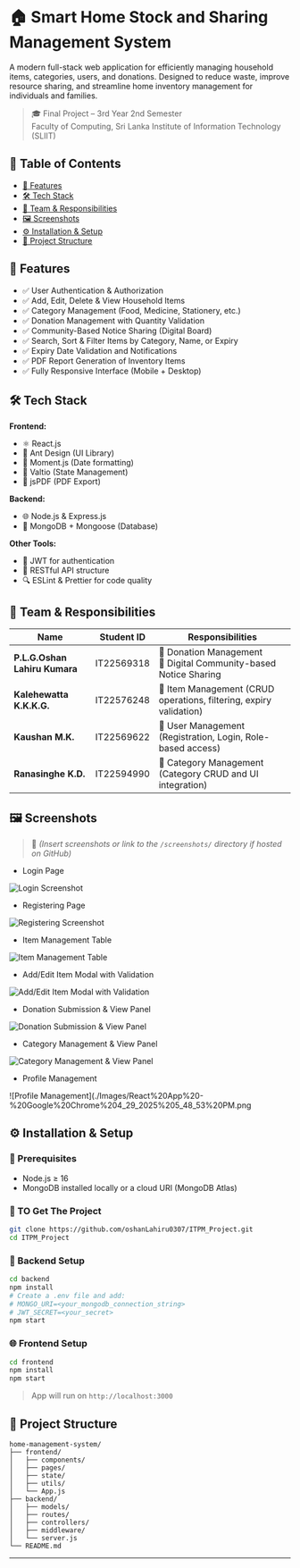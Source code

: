 # 🏠 Smart Home Stock and Sharing Management System

A modern full-stack web application for efficiently managing household items, categories, users, and donations. Designed to reduce waste, improve resource sharing, and streamline home inventory management for individuals and families.

> 🎓 Final Project – 3rd Year 2nd Semester  
> Faculty of Computing, Sri Lanka Institute of Information Technology (SLIIT)


## 📌 Table of Contents

- [🚀 Features](#-features)
- [🛠️ Tech Stack](#️-tech-stack)
- [👥 Team & Responsibilities](#-team--responsibilities)
- [🖼️ Screenshots](#️-screenshots)
- [⚙️ Installation & Setup](#️-installation--setup)
- [📂 Project Structure](#-project-structure)


## 🚀 Features

- ✅ User Authentication & Authorization  
- ✅ Add, Edit, Delete & View Household Items  
- ✅ Category Management (Food, Medicine, Stationery, etc.)  
- ✅ Donation Management with Quantity Validation  
- ✅ Community-Based Notice Sharing (Digital Board)  
- ✅ Search, Sort & Filter Items by Category, Name, or Expiry  
- ✅ Expiry Date Validation and Notifications  
- ✅ PDF Report Generation of Inventory Items  
- ✅ Fully Responsive Interface (Mobile + Desktop)  



## 🛠️ Tech Stack

**Frontend:**  
- ⚛️ React.js  
- 🎨 Ant Design (UI Library)  
- 📅 Moment.js (Date formatting)  
- 🧠 Valtio (State Management)  
- 🧾 jsPDF (PDF Export)  

**Backend:**  
- 🌐 Node.js & Express.js  
- 🍃 MongoDB + Mongoose (Database)  

**Other Tools:**  
- 🔐 JWT for authentication  
- 🔄 RESTful API structure  
- 🔍 ESLint & Prettier for code quality  

## 👥 Team & Responsibilities

| Name                          | Student ID     | Responsibilities                                                                 |
|------------------------------|----------------|----------------------------------------------------------------------------------|
| **P.L.G.Oshan Lahiru Kumara**| IT22569318     | 🔹 Donation Management<br>🔹 Digital Community-based Notice Sharing              |
| **Kalehewatta K.K.K.G.**     | IT22576248     | 🔹 Item Management (CRUD operations, filtering, expiry validation)               |
| **Kaushan M.K.**             | IT22569622     | 🔹 User Management (Registration, Login, Role-based access)                      |
| **Ranasinghe K.D.**          | IT22594990     | 🔹 Category Management (Category CRUD and UI integration)                        |

## 🖼️ Screenshots

> 📌 *(Insert screenshots or link to the `/screenshots/` directory if hosted on GitHub)*

- Login Page  

![Login Screenshot](./Images/Issues%20-%20ITPM_Project%20in%20Oshan%20Lahiru%20SonarQube%20Cloud%20-%20Google%20Chrome%204_29_2025%205_54_41%20PM.png)

- Registering Page 

![Registering Screenshot](./Images//Issues%20-%20ITPM_Project%20in%20Oshan%20Lahiru%20SonarQube%20Cloud%20-%20Google%20Chrome%204_29_2025%205_54_49%20PM.png)

- Item Management Table  

![Item Management Table](./Images/React%20App%20-%20Google%20Chrome%204_29_2025%205_48_24%20PM.png)

- Add/Edit Item Modal with Validation  

![Add/Edit Item Modal with Validation](./Images//HomeStock%20MERN%20Development%20Guide%20-%20Google%20Chrome%204_29_2025%205_59_43%20PM.png)

- Donation Submission & View Panel 

![Donation Submission & View Panel](./Images/React%20App%20-%20Google%20Chrome%204_29_2025%205_48_45%20PM.png)

- Category Management & View Panel

![Category Management & View Panel](./Images/React%20App%20-%20Google%20Chrome%204_29_2025%205_48_29%20PM.png)

- Profile Management

![Profile Management](./Images/React%20App%20-%20Google%20Chrome%204_29_2025%205_48_53%20PM.png




## ⚙️ Installation & Setup

### 🔧 Prerequisites
- Node.js ≥ 16  
- MongoDB installed locally or a cloud URI (MongoDB Atlas)

### 🔌 TO Get The Project
```bash
git clone https://github.com/oshanLahiru0307/ITPM_Project.git
cd ITPM_Project
```

### 🔌 Backend Setup
```bash
cd backend
npm install
# Create a .env file and add:
# MONGO_URI=<your_mongodb_connection_string>
# JWT_SECRET=<your_secret>
npm start
```

### 🌐 Frontend Setup
```bash
cd frontend
npm install
npm start
```

> App will run on `http://localhost:3000`

## 📂 Project Structure

```
home-management-system/
├── frontend/
│   ├── components/
│   ├── pages/
│   ├── state/          
│   ├── utils/
│   └── App.js
├── backend/
│   ├── models/
│   ├── routes/
│   ├── controllers/
│   ├── middleware/
│   └── server.js
└── README.md
```
---